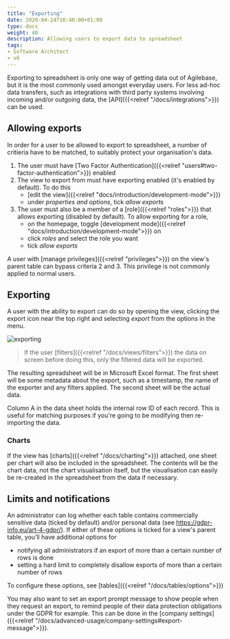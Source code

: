 ```yaml
---
title: "Exporting"
date: 2020-04-24T16:40:00+01:00
type: docs
weight: 40
description: Allowing users to export data to spreadsheet
tags:
- Software Architect
- v6
---
```

Exporting to spreadsheet is only one way of getting data out of Agilebase, but it is the most commonly used amongst everyday users. For less ad-hoc data transfers, such as integrations with third party systems involving incoming and/or outgoing data, the [API]({{<relref "/docs/integrations">}}) can be used.

## Allowing exports
In order for a user to be allowed to export to spreadsheet, a number of critieria have to be matched, to suitably protect your organisation's data.
1. The user must have [Two Factor Authentication]({{<relref "users#two-factor-authentication">}}) enabled
2. The view to export from must have exporting enabled (it's enabled by default). To do this
    - [edit the view]({{<relref "docs/introduction/development-mode">}})
    - under _properties and options_, tick _allow exports_
3. The user must also be a member of a [role]({{<relref "roles">}}) that allows exporting (disabled by default). To allow exporting for a role,
    - on the homepage, toggle [development mode]({{<relref "docs/introduction/development-mode">}}) on
    - click _roles_ and select the role you want
    - tick _allow exports_

A user with [manage privileges]({{<relref "privileges">}}) on the view's parent table can bypass criteria 2 and 3. This privilege is not commonly applied to normal users.

## Exporting
A user with the ability to export can do so by opening the view, clicking the export icon near the top right and selecting _export_ from the options in the menu.

![exporting](/export.png)

> If the user [filters]({{<relref "/docs/views/filters">}}) the data on screen before doing this, only the filtered data will be exported.

The resulting spreadsheet will be in Microsoft Excel format. The first sheet will be some metadata about the export, such as a timestamp, the name of the exporter and any filters applied. The second sheet will be the actual data.

Column A in the data sheet holds the internal row ID of each record. This is useful for matching purposes if you're going to be modifying then re-importing the data.

### Charts
If the view has [charts]({{<relref "/docs/charting">}}) attached, one sheet per chart will also be included in the spreadsheet. The contents will be the chart data, not the chart visualisation itself, but the visualisation can easily be re-created in the spreadsheet from the data if necessary.

## Limits and notifications
An administrator can log whether each table contains commercially sensitive data (ticked by default) and/or personal data (see https://gdpr-info.eu/art-4-gdpr/). If either of these options is ticked for a view's parent table, you’ll have additional options for
* notifying all administrators if an export of more than a certain number of rows is done
* setting a hard limit to completely disallow exports of more than a certain number of rows

To configure these options, see [tables]({{<relref "/docs/tables/options">}})

You may also want to set an export prompt message to show people when they request an export, to remind people of their data protection obligations under the GDPR for example. This can be done in the [company settings]({{<relref "/docs/advanced-usage/company-settings#export-message">}}).
